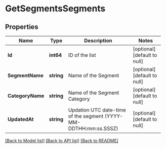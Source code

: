 # GetSegmentsSegments

## Properties
Name | Type | Description | Notes
------------ | ------------- | ------------- | -------------
**Id** | **int64** | ID of the list | [optional] [default to null]
**SegmentName** | **string** | Name of the Segment | [optional] [default to null]
**CategoryName** | **string** | Name of the Segment Category | [optional] [default to null]
**UpdatedAt** | **string** | Updation UTC date-time of the segment (YYYY-MM-DDTHH:mm:ss.SSSZ) | [optional] [default to null]

[[Back to Model list]](../README.md#documentation-for-models) [[Back to API list]](../README.md#documentation-for-api-endpoints) [[Back to README]](../README.md)



